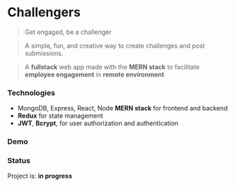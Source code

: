 # Challengers
> Get engaged, be a challenger

> A simple, fun, and creative way to create challenges and post submissions.

> A **fullstack** web app made with the **MERN stack** to facilitate **employee engagement** in **remote environment**

### Technologies
* MongoDB, Express, React, Node **MERN stack** for frontend and backend 
* **Redux** for state management 
* **JWT**, **Bcrypt**, for user authorization and authentication 

### Demo 

### Status
Project is: **in progress** 
